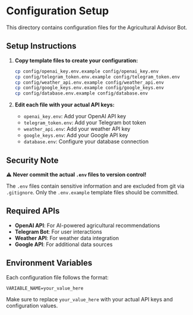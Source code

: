 # Configuration Setup

This directory contains configuration files for the Agricultural Advisor Bot. 

## Setup Instructions

1. **Copy template files to create your configuration:**
   ```bash
   cp config/openai_key.env.example config/openai_key.env
   cp config/telegram_token.env.example config/telegram_token.env
   cp config/weather_api.env.example config/weather_api.env
   cp config/google_keys.env.example config/google_keys.env
   cp config/database.env.example config/database.env
   ```

2. **Edit each file with your actual API keys:**
   - `openai_key.env`: Add your OpenAI API key
   - `telegram_token.env`: Add your Telegram bot token
   - `weather_api.env`: Add your weather API key
   - `google_keys.env`: Add your Google API key
   - `database.env`: Configure your database connection

## Security Note

⚠️ **Never commit the actual `.env` files to version control!**

The `.env` files contain sensitive information and are excluded from git via `.gitignore`. 
Only the `.env.example` template files should be committed.

## Required APIs

- **OpenAI API**: For AI-powered agricultural recommendations
- **Telegram Bot**: For user interactions
- **Weather API**: For weather data integration
- **Google API**: For additional data sources

## Environment Variables

Each configuration file follows the format:
```
VARIABLE_NAME=your_value_here
```

Make sure to replace `your_value_here` with your actual API keys and configuration values. 